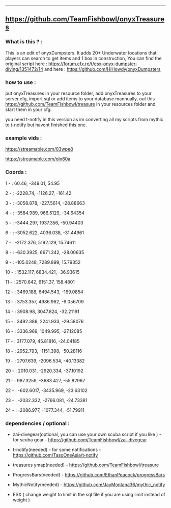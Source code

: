 ----------------------------
https://github.com/TeamFishbowl/onyxTreasures
----------------------------

### What is this ? : 

This is an edit of onyxDumpsters. It adds 20+ Underwater locations that players can search to get items and 1 box in construction, You can find the original script here : https://forum.cfx.re/t/esx-onyx-dumpster-diving/1351472/14 and here : https://github.com/HiHowdy/onyxDumpsters

### how to use : 

put onyxTreasures in your resource folder, add onyxTreasures to your server.cfg, import sql or add items to your database mannually, out this https://github.com/TeamFishbowl/treasure in your resources folder and start them in your cfg.

you need t-notify in this version as im converting all my scripts from mythic to t-notify but havent finished this one.

### example vids : 

https://streamable.com/03wpe8

https://streamable.com/oln80a

### Coords : 

1 - : 60.46, -349.01, 54.95

2 - : -2228.74, -1126.27, -161.42

3 - : -3058.878, -227.5614, -28.88663

4 - : -3584.989, 966.5129, -34.64354

5 - : -3444.297, 1937.356, -50.94403

6 - : -3052.622, 4036.038, -31.44961

7 - : -2172.376, 5192.129, 15.74611

8 - : -630.3925, 6671.342, -28.00635

9 - : -105.0248, 7289.899, 15.79352

10 - : 1532.117, 6834.421, -36.93615

11 - : 2570.642, 6151.37, 158.4801

12 - : 3469.188, 6494.543, -169.0854

13 - : 3753.357, 4986.962, -9.056709

14 - : 3908.98, 3047.824, -32.21191

15 - : 3492.389, 2241.933, -29.58076

16 - : 3336.969, 1049.995, -27.12085

17 - : 3177.079, 45.81816, -24.04185

18 - : 2952.793, -1151.398, -50.28116

19 - : 2797.639, -2096.534, -40.13382

20 - : 2010.031, -2920.334, -37.10192

21 - : 987.3259, -3683.427, -55.82967

22 - : -602.6017, -3435.969, -23.63102

23 - : -2032.332, -2766.081, -24.73381

24 - : -2086.977, -1077.344, -51.79911

### dependencies / optional :

* zai-divegear(optional, you can use your own scuba script if you like ) - for scuba gear - https://github.com/TeamFishbowl/zai-divegear

* t-notify(needed) - for some notifications - https://github.com/TasoOneAsia/t-notify

* treasures ymap(needed) - https://github.com/TeamFishbowl/treasure

* ProgressBars(needed) - https://github.com/EthanPeacock/progressBars

* MythicNotify(needed) - https://github.com/JayMontana36/mythic_notify

* ESX ( change weight to limit in the sql file if you are using limit instead of weight )






